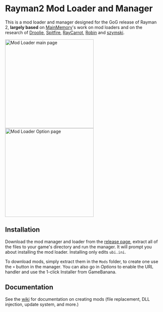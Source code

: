 # Rayman2 Mod Loader and Manager
This is a mod loader and manager designed for the GoG release of Rayman 2, **largely based** on [MainMemory](https://github.com/MainMemory)'s work on mod loaders and on the research of [Droolie](https://github.com/byvar), [Spitfire](https://github.com/spitfirex86), [RayCarrot](https://github.com/RayCarrot), [Robin](https://github.com/rtsonneveld) and [szymski](https://github.com/szymski).

<img width="290" alt="Mod Loader main page" src="https://user-images.githubusercontent.com/32032763/104135889-f115cb00-5392-11eb-8c6c-a0a41ce4aa8c.png"> <img width="290" alt="Mod Loader Option page" src="https://user-images.githubusercontent.com/32032763/104136005-cc6e2300-5393-11eb-91e3-039241b7a99d.png">

## Installation

Download the mod manager and loader from the [release page](https://github.com/kellsnc/Rayman2ModLoader/releases), extract all of the files to your game's directory and run the manager. It will prompt you about installing the mod loader. Installing only edits `ubi.ini`.

To download mods, simply extract them in the `Mods` folder, to create one use the `+` button in the manager. You can also go in *Options* to enable the URL handler and use the 1-click Installer from GameBanana.

## Documentation

See the [wiki](https://github.com/kellsnc/Rayman2ModLoader/wiki) for documentation on creating mods (file replacement, DLL injection, update system, and more.)
